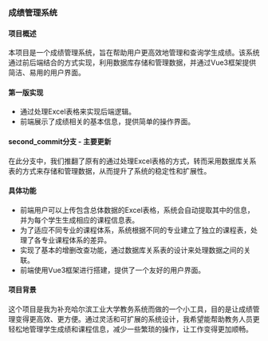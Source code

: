 ### 成绩管理系统

#### 项目概述
本项目是一个成绩管理系统，旨在帮助用户更高效地管理和查询学生成绩。该系统通过前后端结合的方式实现，利用数据库存储和管理数据，并通过Vue3框架提供简洁、易用的用户界面。

#### 第一版实现
- 通过处理Excel表格来实现后端逻辑。
- 前端展示了成绩相关的基本信息，提供简单的操作界面。

#### second_commit分支 - 主要更新
在此分支中，我们推翻了原有的通过处理Excel表格的方式，转而采用数据库关系表的方式来存储和管理数据，从而提升了系统的稳定性和扩展性。

#### 具体功能
- 前端用户可以上传包含总体数据的Excel表格，系统会自动提取其中的信息，并为每个学生生成相应的课程信息表。
- 为了适应不同专业的课程体系，系统根据不同的专业建立了独立的课程表，处理了各专业课程体系的差异。
- 实现了基本的增删改查功能，通过数据库关系表的设计来处理数据之间的关联。
- 前端使用Vue3框架进行搭建，提供了一个友好的用户界面。

#### 项目背景
这个项目是我为补充哈尔滨工业大学教务系统而做的一个小工具，目的是让成绩管理变得更高效、更方便。通过灵活和可扩展的系统设计，我希望能帮助教务人员更轻松地管理学生成绩和课程信息，减少一些繁琐的操作，让工作变得更加顺畅。

